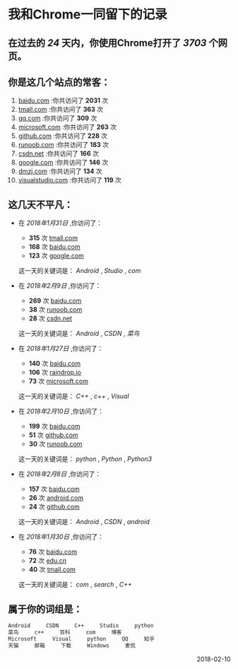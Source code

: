 # 我和Chrome一同留下的记录

## 在过去的 *24* 天内，你使用Chrome打开了 *3703* 个网页。

## 你是这几个站点的常客：

1. [baidu.com](http://baidu.com) :你共访问了 **2031** 次
1. [tmall.com](http://tmall.com) :你共访问了 **363** 次
1. [qq.com](http://qq.com) :你共访问了 **309** 次
1. [microsoft.com](http://microsoft.com) :你共访问了 **263** 次
1. [github.com](http://github.com) :你共访问了 **228** 次
1. [runoob.com](http://runoob.com) :你共访问了 **183** 次
1. [csdn.net](http://csdn.net) :你共访问了 **166** 次
1. [google.com](http://google.com) :你共访问了 **146** 次
1. [dmzj.com](http://dmzj.com) :你共访问了 **134** 次
1. [visualstudio.com](http://visualstudio.com) :你共访问了 **119** 次

## 这几天不平凡：

* 在 *2018年1月31日* ,你访问了：
  * **315** 次 [tmall.com](http://tmall.com)
  * **168** 次 [baidu.com](http://baidu.com)
  * **123** 次 [google.com](http://google.com)

  这一天的关键词是： *Android* , *Studio* , *com*

* 在 *2018年2月9日* ,你访问了：
  * **269** 次 [baidu.com](http://baidu.com)
  * **38** 次 [runoob.com](http://runoob.com)
  * **28** 次 [csdn.net](http://csdn.net)

  这一天的关键词是： *Android* , *CSDN* , *菜鸟*

* 在 *2018年1月27日* ,你访问了：
  * **140** 次 [baidu.com](http://baidu.com)
  * **106** 次 [raindrop.io](http://raindrop.io)
  * **73** 次 [microsoft.com](http://microsoft.com)

  这一天的关键词是： *C++* , *c++* , *Visual*

* 在 *2018年2月10日* ,你访问了：
  * **199** 次 [baidu.com](http://baidu.com)
  * **51** 次 [github.com](http://github.com)
  * **30** 次 [runoob.com](http://runoob.com)

  这一天的关键词是： *python* , *Python* , *Python3*

* 在 *2018年2月8日* ,你访问了：
  * **157** 次 [baidu.com](http://baidu.com)
  * **26** 次 [android.com](http://android.com)
  * **24** 次 [github.com](http://github.com)

  这一天的关键词是： *Android* , *CSDN* , *android*

* 在 *2018年1月30日* ,你访问了：
  * **76** 次 [baidu.com](http://baidu.com)
  * **72** 次 [edu.cn](http://edu.cn)
  * **40** 次 [tmall.com](http://tmall.com)

  这一天的关键词是： *com* , *search* , *C++*

## 属于你的词组是：

```txt
Android     CSDN     C++     Studio     python
菜鸟     c++     百科     com     博客
Microsoft     Visual     python     QQ     知乎
天猫     邮箱     下载     Windows     麦侃
```

<p align="right">2018-02-10</p>
